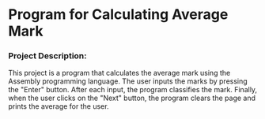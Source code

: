 # Program for Calculating Average Mark

### Project Description:
This project is a program that calculates the average mark using the Assembly programming language. The user inputs the marks by pressing the "Enter" button. After each input, the program classifies the mark. Finally, when the user clicks on the "Next" button, the program clears the page and prints the average for the user.
